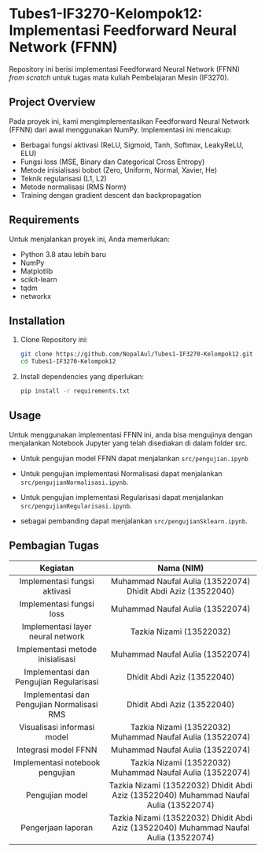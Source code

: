 # Tubes1-IF3270-Kelompok12: Implementasi Feedforward Neural Network (FFNN)

Repository ini berisi implementasi Feedforward Neural Network (FFNN) *from scratch* untuk tugas mata kuliah Pembelajaran Mesin (IF3270).

## Project Overview

Pada proyek ini, kami mengimplementasikan Feedforward Neural Network (FFNN) dari awal menggunakan NumPy. Implementasi ini mencakup:

- Berbagai fungsi aktivasi (ReLU, Sigmoid, Tanh, Softmax, LeakyReLU, ELU)
- Fungsi loss (MSE, Binary dan Categorical Cross Entropy)
- Metode inisialisasi bobot (Zero, Uniform, Normal, Xavier, He)
- Teknik regularisasi (L1, L2)
- Metode normalisasi (RMS Norm)
- Training dengan gradient descent dan backpropagation

## Requirements

Untuk menjalankan proyek ini, Anda memerlukan:

- Python 3.8 atau lebih baru
- NumPy
- Matplotlib
- scikit-learn
- tqdm
- networkx

## Installation

1. Clone Repository ini:

    ```bash
    git clone https://github.com/NopalAul/Tubes1-IF3270-Kelompok12.git
    cd Tubes1-IF3270-Kelompok12
    ```

2. Install dependencies yang diperlukan:

    ```bash
    pip install -r requirements.txt
    ```

## Usage

Untuk menggunakan implementasi FFNN ini, anda bisa mengujinya dengan menjalankan Notebook Jupyter yang telah disediakan di dalam folder src.

- Untuk pengujian model FFNN dapat menjalankan `src/pengujian.ipynb`

- Untuk pengujian implementasi Normalisasi dapat menjalankan `src/pengujianNormalisasi.ipynb`.

- Untuk pengujian implementasi Regularisasi dapat menjalankan `src/pengujianRegularisasi.ipynb`.

- sebagai pembanding dapat menjalankan `src/pengujianSklearn.ipynb`.

## Pembagian Tugas

|                  Kegiatan                  |                                       Nama (NIM)                                      |
|:------------------------------------------:|:-------------------------------------------------------------------------------------:|
|        Implementasi fungsi aktivasi        |              Muhammad Naufal Aulia (13522074) Dhidit Abdi Aziz (13522040)             |
|          Implementasi fungsi loss          |                            Muhammad Naufal Aulia (13522074)                           |
|      Implementasi layer neural network     |                                Tazkia Nizami (13522032)                               |
|      Implementasi metode inisialisasi      |                            Muhammad Naufal Aulia (13522074)                           |
|   Implementasi dan Pengujian Regularisasi  |                              Dhidit Abdi Aziz (13522040)                              |
| Implementasi dan Pengujian Normalisasi RMS |                              Dhidit Abdi Aziz (13522040)                              |
|         Visualisasi informasi model        |               Tazkia Nizami (13522032) Muhammad Naufal Aulia (13522074)               |
|            Integrasi model FFNN            |                            Muhammad Naufal Aulia (13522074)                           |
|       Implementasi notebook pengujian      |               Tazkia Nizami (13522032) Muhammad Naufal Aulia (13522074)               |
|               Pengujian model              | Tazkia Nizami (13522032) Dhidit Abdi Aziz (13522040) Muhammad Naufal Aulia (13522074) |
|             Pengerjaan laporan             | Tazkia Nizami (13522032) Dhidit Abdi Aziz (13522040) Muhammad Naufal Aulia (13522074) |
